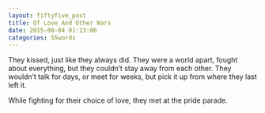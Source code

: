 ```yaml
---
layout: fiftyfive_post
title: Of Love And Other Wars
date: 2015-08-04 01:13:00
categories: 55words
---
```


They kissed, just like they always did. They were a world apart, fought about everything, but they couldn’t stay away from each other. They wouldn’t talk for days, or meet for weeks, but pick it up from where they last left it.

While fighting for their choice of love, they met at the pride parade.
